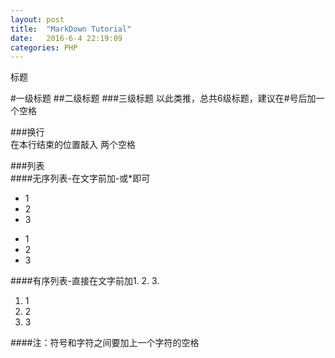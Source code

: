 ```yaml
---
layout: post
title:  "MarkDown Tutorial"
date:   2016-6-4 22:19:09
categories: PHP
---
```

标题

#一级标题
##二级标题
###三级标题
以此类推，总共6级标题，建议在#号后加一个空格  

###换行  
在本行结束的位置敲入  两个空格  

###列表  
####无序列表-在文字前加-或*即可
- 1
- 2
- 3
  
* 1
* 2
* 3

####有序列表-直接在文字前加1. 2. 3.
1. 1
2. 2
3. 3

####注：符号和字符之间要加上一个字符的空格